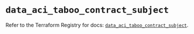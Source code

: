 # `data_aci_taboo_contract_subject`

Refer to the Terraform Registry for docs: [`data_aci_taboo_contract_subject`](https://registry.terraform.io/providers/ciscodevnet/aci/2.17.0/docs/data-sources/taboo_contract_subject).
